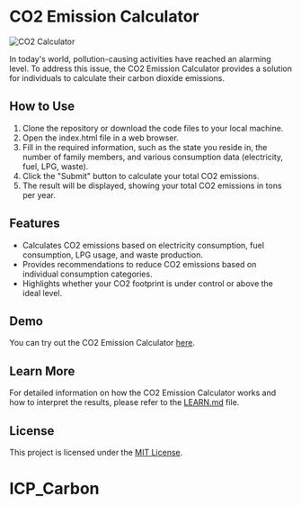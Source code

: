 # CO2 Emission Calculator

![CO2 Calculator](https://github.com/absterjr/CO2-Emission-Calculator/blob/main/co2.png?raw=true)

In today's world, pollution-causing activities have reached an alarming level. To address this issue, the CO2 Emission Calculator provides a solution for individuals to calculate their carbon dioxide emissions.

## How to Use

1. Clone the repository or download the code files to your local machine.
2. Open the index.html file in a web browser.
3. Fill in the required information, such as the state you reside in, the number of family members, and various consumption data (electricity, fuel, LPG, waste).
4. Click the "Submit" button to calculate your total CO2 emissions.
5. The result will be displayed, showing your total CO2 emissions in tons per year.

## Features

- Calculates CO2 emissions based on electricity consumption, fuel consumption, LPG usage, and waste production.
- Provides recommendations to reduce CO2 emissions based on individual consumption categories.
- Highlights whether your CO2 footprint is under control or above the ideal level.

## Demo

You can try out the CO2 Emission Calculator [here](https://absterjr.github.io/CO2-Emission-Calculator/).

## Learn More

For detailed information on how the CO2 Emission Calculator works and how to interpret the results, please refer to the [LEARN.md](LEARN.md) file.

## License

This project is licensed under the [MIT License](LICENSE).
# ICP_Carbon
